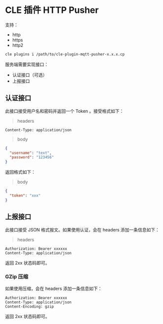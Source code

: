 # CLE 插件 HTTP Pusher
支持：
- http
- https
- http2

```bash
cle plugins i /path/to/cle-plugin-mqtt-pusher-x.x.x.cp
```

服务端需要实现接口：
- 认证接口（可选）
- 上报接口

## 认证接口
此接口接受用户名和密码并返回一个 Token 。接受格式如下：
> headers
```
Content-Type: application/json
```
> body
```json
{
  "username": "text",
  "password": "123456"
}
```
返回格式如下：
> body
```json
{
  "token": "xxx"
}
```

## 上报接口
此接口接受 JSON 格式报文。如果使用认证，会在 headers 添加一条信息如下：
> headers
```
Authorization: Bearer xxxxxx
Content-Type: application/json
```
返回 2xx 状态码即可。

### GZip 压缩
如果使用压缩，会在 headers 添加一条信息如下：
```
Authorization: Bearer xxxxxx
Content-Type: application/json
Content-Encoding: gzip
```
返回 2xx 状态码即可。